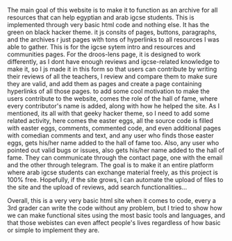 The main goal of this website is to make it to function as an archive for all resources that can help egyptian and arab igcse students. 
This is implemented through very basic html code and nothing else.
It has the green on black hacker theme.
it js consits of pages, buttons, paragraphs, and the archives r just pages with tons of hyperlinks to all resources I was able to gather. 
This is for the igcse sytem intro and resources and communities pages.
For the droos-lens page, it is designed to work differently, as I dont have enough reviews and igcse-related knowledge to make it, so I js made it in this form
so that users can contribute by writing their reviews of all the teachers, I review and compare them to make sure they are valid, and add them as pages and create
a page containing hyperlinks of all those pages.
to add some cool motivation to make the users contribute to the website, comes the role of the hall of fame, where every contributor's name is added, along with how he helped
the site.
As I mentioned, its all with that geeky hacker theme, so I need to add some related activity, here comes the easter eggs, all the source code is filled with easter eggs, 
comments, commented code, and even additional pages with comedian comments and text, and any user who finds those easter eggs, gets his/her name added to the hall of fame too.
Also, any user who pointed out valid bugs or issues, also gets his/her name added to the hall of fame.
They can communicate through the contact page, one with the email and the other through telegram.
The goal is to make it an entire platform where arab igcse students can exchange material freely, as this project is 100% free. Hopefully, if the site grows, I can automate
the upload of files to the site and the upload of reviews, add search functionalities...

Overall, this is a very very basic html site when it comes to code, every a 3rd grader can write the code without any problem, but I tried to show how we can make
functional sites using the most basic tools and languages, and that those webistes can even affect people's lives regardless of how basic or simple to implement they are.
